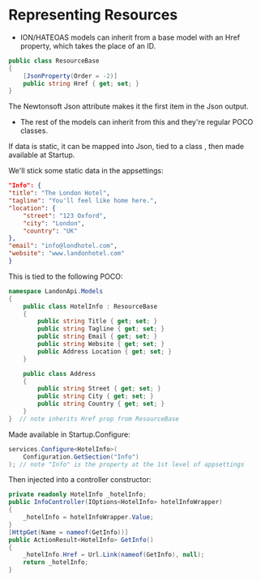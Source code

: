 # Representing Resources

 - ION/HATEOAS models can inherit from 
a base model with an Href property, which takes the place of an ID.

```csharp
public class ResourceBase
{
    [JsonProperty(Order = -2)]
    public string Href { get; set; }
}
```

The Newtonsoft Json attribute makes it the 
first item in the Json output.

- The rest of the models can inherit from this and they're regular POCO classes.

If data is static, it can be mapped into Json, tied to a class , then made available at Startup.

We'll stick some static data in the appsettings:
```json
"Info": {
"title": "The London Hotel",
"tagline": "You'll feel like home here.",
"location": {
    "street": "123 Oxford",
    "city": "London",
    "country": "UK"
},
"email": "info@londhotel.com",
"website": "www.landonhotel.com"
}
```

This is tied to the following POCO:
```csharp
namespace LandonApi.Models
{
    public class HotelInfo : ResourceBase
    {
        public string Title { get; set; }
        public string Tagline { get; set; }
        public string Email { get; set; }
        public string Website { get; set; }
        public Address Location { get; set; }
    }

    public class Address
    {
        public string Street { get; set; }
        public string City { get; set; }
        public string Country { get; set; }
    }
}  // note inherits Href prop from ResourceBase
```

Made available in Startup.Configure:
```csharp
services.Configure<HotelInfo>(
    Configuration.GetSection("Info")
); // note "Info" is the property at the 1st level of appsettings
```

Then injected into a controller constructor:
```csharp
private readonly HotelInfo _hotelInfo;
public InfoController(IOptions<HotelInfo> hotelInfoWrapper)
{
    _hotelInfo = hotelInfoWrapper.Value;
}
[HttpGet(Name = nameof(GetInfo))]
public ActionResult<HotelInfo> GetInfo()
{
    _hotelInfo.Href = Url.Link(nameof(GetInfo), null);
    return _hotelInfo;
}
```
